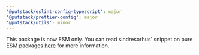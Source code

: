 ```yaml
---
'@putstack/eslint-config-typescript': major
'@putstack/prettier-config': major
'@putstack/utils': minor
---
```


This package is now ESM only. You can read sindresorhus' snippet on pure ESM packages [here](https://gist.github.com/sindresorhus/a39789f98801d908bbc7ff3ecc99d99c) for more information.
